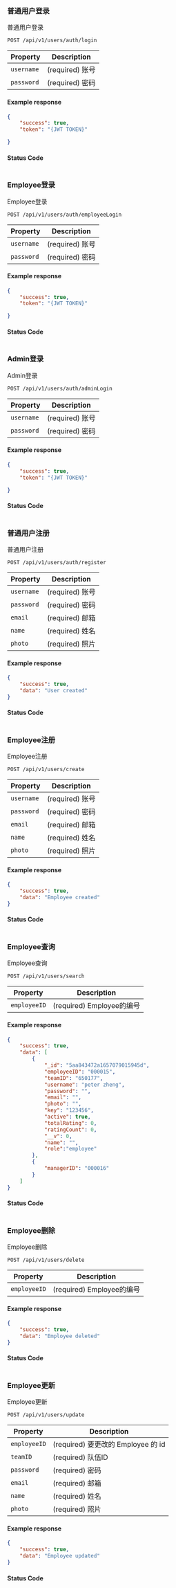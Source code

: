 ### 普通用户登录

普通用户登录

```endpoint
POST /api/v1/users/auth/login
```
Property | Description
---|---
`username` | (required) 账号
`password` | (required) 密码
#### Example response

```json
{
    "success": true,
    "token": "{JWT TOKEN}"

}

```

#### Status Code

```json

```


### Employee登录

Employee登录

```endpoint
POST /api/v1/users/auth/employeeLogin
```
Property | Description
---|---
`username` | (required) 账号
`password` | (required) 密码
#### Example response

```json
{
    "success": true,
    "token": "{JWT TOKEN}"

}

```

#### Status Code

```json

```

### Admin登录

Admin登录

```endpoint
POST /api/v1/users/auth/adminLogin
```
Property | Description
---|---
`username` | (required) 账号
`password` | (required) 密码
#### Example response

```json
{
    "success": true,
    "token": "{JWT TOKEN}"

}

```

#### Status Code

```json

```

### 普通用户注册

普通用户注册

```endpoint
POST /api/v1/users/auth/register
```
Property | Description
---|---
`username` | (required) 账号
`password` | (required) 密码
`email` | (required) 邮箱
`name` | (required) 姓名
`photo` | (required) 照片
#### Example response

```json
{
    "success": true,
    "data": "User created"
}

```

#### Status Code

```json

```

### Employee注册

Employee注册

```endpoint
POST /api/v1/users/create
```
Property | Description
---|---
`username` | (required) 账号
`password` | (required) 密码
`email` | (required) 邮箱
`name` | (required) 姓名
`photo` | (required) 照片
#### Example response

```json
{
    "success": true,
    "data": "Employee created"
}

```

#### Status Code

```json

```
### Employee查询

Employee查询

```endpoint
POST /api/v1/users/search
```
Property | Description
---|---
`employeeID` | (required) Employee的编号
#### Example response

```json
{
    "success": true,
    "data": [
        {
            "_id": "5aa843472a1657079015945d",
            "employeeID": "000015",
            "teamID": "650177",
            "username": "peter zheng",
            "password": "",
            "email": "",
            "photo": "",
            "key": "123456",
            "active": true,
            "totalRating": 0,
            "ratingCount": 0,
            "__v": 0,
            "name": "",
            "role":"employee"
        },
        {
            "managerID": "000016"
        }
    ]
}

```

#### Status Code

```json

```

### Employee删除

Employee删除

```endpoint
POST /api/v1/users/delete
```
Property | Description
---|---
`employeeID` | (required) Employee的编号
#### Example response

```json
{
    "success": true,
    "data": "Employee deleted"
}

```

#### Status Code

```json

```

### Employee更新

Employee更新

```endpoint
POST /api/v1/users/update
```
Property | Description
---|---
`employeeID` | (required) 要更改的 Employee 的 id
`teamID` | (required) 队伍ID
`password` | (required) 密码
`email` | (required) 邮箱
`name` | (required) 姓名
`photo` | (required) 照片
#### Example response

```json
{
    "success": true,
    "data": "Employee updated"
}

```

#### Status Code

```json

```